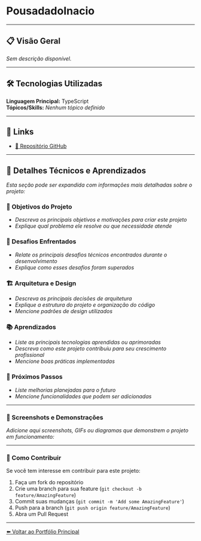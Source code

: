 # PousadadoInacio

---

## 📋 Visão Geral

*Sem descrição disponível.*

---

## 🛠️ Tecnologias Utilizadas

**Linguagem Principal:** TypeScript  
**Tópicos/Skills:** *Nenhum tópico definido*

---

## 🔗 Links

- [📂 Repositório GitHub](https://github.com/meuphilim/PousadadoInacio)


---

## 📝 Detalhes Técnicos e Aprendizados

_Esta seção pode ser expandida com informações mais detalhadas sobre o projeto:_

### 🎯 Objetivos do Projeto
- _Descreva os principais objetivos e motivações para criar este projeto_
- _Explique qual problema ele resolve ou que necessidade atende_

### 🚧 Desafios Enfrentados
- _Relate os principais desafios técnicos encontrados durante o desenvolvimento_
- _Explique como esses desafios foram superados_

### 🏗️ Arquitetura e Design
- _Descreva as principais decisões de arquitetura_
- _Explique a estrutura do projeto e organização do código_
- _Mencione padrões de design utilizados_

### 📚 Aprendizados
- _Liste as principais tecnologias aprendidas ou aprimoradas_
- _Descreva como este projeto contribuiu para seu crescimento profissional_
- _Mencione boas práticas implementadas_

### 🔮 Próximos Passos
- _Liste melhorias planejadas para o futuro_
- _Mencione funcionalidades que podem ser adicionadas_

---

### 📸 Screenshots e Demonstrações

_Adicione aqui screenshots, GIFs ou diagramas que demonstrem o projeto em funcionamento:_

<!-- Exemplo de como adicionar imagens:
![Screenshot do Projeto](../assets/images/PousadadoInacio-screenshot.png)
![Diagrama de Arquitetura](../assets/images/PousadadoInacio-architecture.png)
-->

---

### 🤝 Como Contribuir

Se você tem interesse em contribuir para este projeto:

1. Faça um fork do repositório
2. Crie uma branch para sua feature (`git checkout -b feature/AmazingFeature`)
3. Commit suas mudanças (`git commit -m 'Add some AmazingFeature'`)
4. Push para a branch (`git push origin feature/AmazingFeature`)
5. Abra um Pull Request

---

[⬅️ Voltar ao Portfólio Principal](../README.md)
